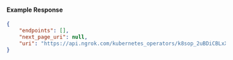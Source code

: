 <!-- Code generated for API Clients. DO NOT EDIT. -->

#### Example Response

```json
{
	"endpoints": [],
	"next_page_uri": null,
	"uri": "https://api.ngrok.com/kubernetes_operators/k8sop_2uBDiCBLxXH9G7qXHYV1AlYaDoE/bound_endpoints"
}
```
